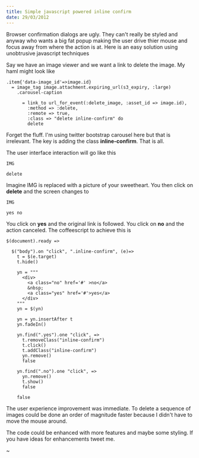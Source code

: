 ```yaml
--- 
title: Simple javascript powered inline confirm
date: 29/03/2012
--- 
```


Browser confirmation dialogs are ugly. They can't really be styled
and anyway who wants a big fat popup making the user drive thier mouse
and focus away from where the action is at. Here is an easy solution 
using unobtrusive javascript techniques

Say we have an image viewer and we want a link to delete the image.
My haml might look like


    .item{'data-image_id'=>image.id}
      = image_tag image.attachment.expiring_url(s3_expiry, :large)
        .carousel-caption

          = link_to url_for_event(:delete_image, :asset_id => image.id),
            :method => :delete, 
            :remote => true,
            :class => "delete inline-confirm" do
            delete

Forget the fluff. I'm using twitter bootstrap carousel here but that
is irrelevant. The key is adding the class **inline-confirm**. That
is all.

The user interface interaction will go like this


    IMG

    delete

Imagine IMG is replaced with a picture of your sweetheart. You then
click on **delete** and the screen changes to


    IMG

    yes no

You click on __yes__ and the original link is followed. You click on __no__
and the action canceled. The coffeescript to achieve this is 

    $(document).ready =>

      $("body").on "click", ".inline-confirm", (e)=>
        t = $(e.target)
        t.hide()

        yn = """
          <div>
            <a class="no" href='#' >no</a>
            &nbsp;
            <a class="yes" href='#'>yes</a>
          </div>
        """
        yn = $(yn)

        yn = yn.insertAfter t
        yn.fadeIn()

        yn.find(".yes").one "click", =>
          t.removeClass("inline-confirm")
          t.click()
          t.addClass("inline-confirm")
          yn.remove()
          false

        yn.find(".no").one "click", =>
          yn.remove()
          t.show()
          false

        false

The user experience improvement was immediate. To delete a sequence of images could be done
an order of magnitude faster because I didn't have to move the mouse around.

The code could be enhanced with more features and maybe some styling. If you have ideas
for enhancements tweet me.

~




        

